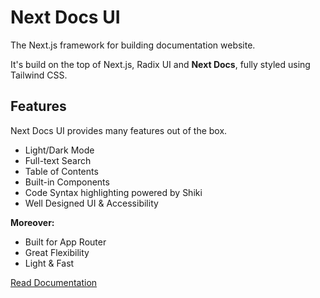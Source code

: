 # Next Docs UI

The Next.js framework for building documentation website.

It's build on the top of Next.js, Radix UI and **Next Docs**, fully styled using Tailwind CSS.

## Features

Next Docs UI provides many features out of the box.

-   Light/Dark Mode
-   Full-text Search
-   Table of Contents
-   Built-in Components
-   Code Syntax highlighting powered by Shiki
-   Well Designed UI & Accessibility

**Moreover:**

-   Built for App Router
-   Great Flexibility
-   Light & Fast

[Read Documentation](https://next-docs-zeta/docs/ui)
